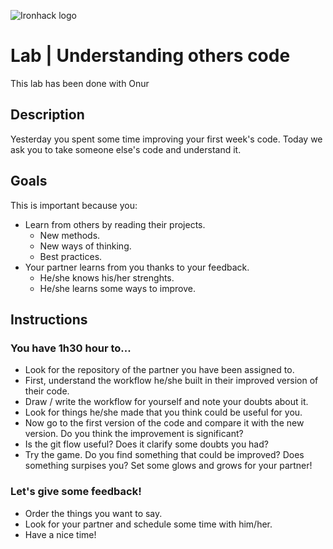 ![Ironhack logo](https://i.imgur.com/1QgrNNw.png)

# Lab | Understanding others code
This lab has been done with Onur

## Description
Yesterday you spent some time improving your first week's code. Today we ask you to take someone else's code and understand it. 

## Goals
This is important because you:
* Learn from others by reading their projects.
  * New methods.
  * New ways of thinking.
  * Best practices.
* Your partner learns from you thanks to your feedback.
  * He/she knows his/her strenghts.
  * He/she learns some ways to improve.

## Instructions
### You have 1h30 hour to...
* Look for the repository of the partner you have been assigned to.
* First, understand the workflow he/she built in their improved version of their code.
* Draw / write the workflow for yourself and note your doubts about it.
* Look for things he/she made that you think could be useful for you.
* Now go to the first version of the code and compare it with the new version. Do you think the improvement is significant?
* Is the git flow useful? Does it clarify some doubts you had?
* Try the game. Do you find something that could be improved? Does something surpises you? Set some glows and grows for your partner!

### Let's give some feedback!
* Order the things you want to say.
* Look for your partner and schedule some time with him/her.
* Have a nice time!
